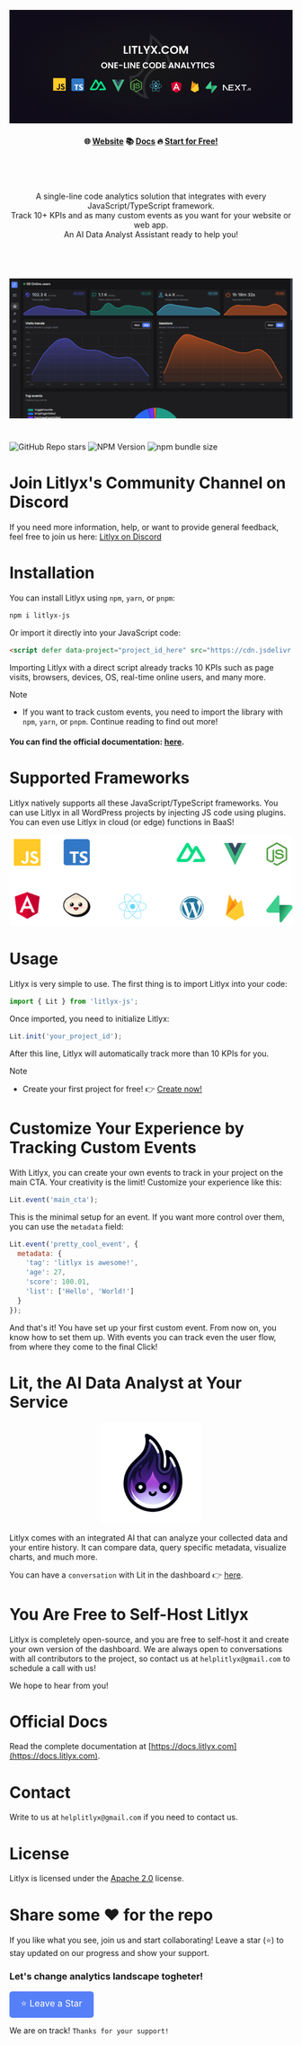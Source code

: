 
<p align="center">
  <img src="assets/devto1.png"/>
</p>

<h4 align="center">
🌐 <a href="https://litlyx.com">Website</a> 📚 <a href="https://docs.litlyx.com">Docs</a> 🔥 <a href="https://dashboard.litlyx.com">Start for Free!</a>
</h4>

<br />

#

<p align="center">
  A single-line code analytics solution that integrates with every JavaScript/TypeScript framework. <br />
  Track 10+ KPIs and as many custom events as you want for your website or web app.<br />
  An AI Data Analyst Assistant ready to help you!
</p>

#

<br />

<p align="center">
  <img src="assets/screen.png"/>
</p>

#

![GitHub Repo stars](https://img.shields.io/github/stars/Litlyx/litlyx)
![NPM Version](https://img.shields.io/npm/v/litlyx?logo=npm&color=orange)
![npm bundle size](https://img.shields.io/bundlephobia/min/litlyx)

#

# Join Litlyx's Community Channel on Discord

If you need more information, help, or want to provide general feedback, feel free to join us here: [Litlyx on Discord](https://discord.gg/9cQykjsmWX)

# Installation

You can install Litlyx using `npm`, `yarn`, or `pnpm`:

```sh
npm i litlyx-js
```

Or import it directly into your JavaScript code:

```html
<script defer data-project="project_id_here" src="https://cdn.jsdelivr.net/gh/litlyx/litlyx-js/browser/litlyx.js"></script>
```

Importing Litlyx with a direct script already tracks 10 KPIs such as page visits, browsers, devices, OS, real-time online users, and many more.

> [!NOTE]
> - If you want to track custom events, you need to import the library with `npm`, `yarn`, or `pnpm`. Continue reading to find out more!

#### You can find the official documentation: [here](https://docs.litlyx.com).

# Supported Frameworks

Litlyx natively supports all these JavaScript/TypeScript frameworks. You can use Litlyx in all WordPress projects by injecting JS code using plugins. You can even use Litlyx in cloud (or edge) functions in BaaS!

<p align="center">
  <img src="assets/techs.png" />
</p>

# Usage

Litlyx is very simple to use. The first thing is to import Litlyx into your code:

```js
import { Lit } from 'litlyx-js';
```

Once imported, you need to initialize Litlyx:

```js
Lit.init('your_project_id');
```

After this line, Litlyx will automatically track more than 10 KPIs for you.

> [!NOTE]
> - Create your first project for free! 👉 <a href="https://dashboard.litlyx.com">Create now!</a>

# Customize Your Experience by Tracking Custom Events

With Litlyx, you can create your own events to track in your project on the main CTA. Your creativity is the limit! Customize your experience like this:

```js
Lit.event('main_cta');
```

This is the minimal setup for an event. If you want more control over them, you can use the `metadata` field:

```js
Lit.event('pretty_cool_event', {
  metadata: {
    'tag': 'litlyx is awesome!',
    'age': 27,
    'score': 100.01,
    'list': ['Hello', 'World!']
  }
});
```

And that's it! You have set up your first custom event. From now on, you know how to set them up. With events you can track even the user flow, from where they come to the final Click!

# Lit, the AI Data Analyst at Your Service

<p align="center">
  <img src="assets/agent.png" width="180px"/>
</p>

Litlyx comes with an integrated AI that can analyze your collected data and your entire history. It can compare data, query specific metadata, visualize charts, and much more.

You can have a `conversation` with Lit in the dashboard  👉 [here](https://dashboard.litlyx.com).

# You Are Free to Self-Host Litlyx

Litlyx is completely open-source, and you are free to self-host it and create your own version of the dashboard. We are always open to conversations with all contributors to the project, so contact us at `helplitlyx@gmail.com` to schedule a call with us!

We hope to hear from you!

# Official Docs

Read the complete documentation at [https://docs.litlyx.com](https://docs.litlyx.com).

# Contact

Write to us at `helplitlyx@gmail.com` if you need to contact us.

# License

Litlyx is licensed under the [Apache 2.0](/LICENSE.md) license.

# Share some ❤️ for the repo

If you like what you see, join us and start collaborating! Leave a star (⭐) to stay updated on our progress and show your support.

### Let's change analytics landscape togheter!

<a href="https://github.com/Litlyx/litlyx" style="display:inline-block;background-color:#5680F8;color:white;padding:10px 20px;text-align:center;text-decoration:none;font-size:16px;border-radius:5px;" target="_blank" rel="noopener noreferrer">⭐ Leave a Star</a>

We are on track! `Thanks for your support!` 
